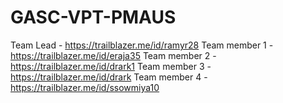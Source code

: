 # GASC-VPT-PMAUS
Team Lead - https://trailblazer.me/id/ramyr28 
Team member 1 - https://trailblazer.me/id/eraja35
Team member 2 - https://trailblazer.me/id/drark1
Team member 3 - https://trailblazer.me/id/drark
Team member 4 - https://trailblazer.me/id/ssowmiya10
